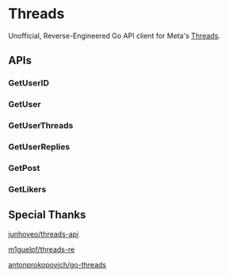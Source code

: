 # Threads
Unofficial, Reverse-Engineered Go API client for Meta's [Threads](threads.net).

## APIs
### GetUserID
### GetUser
### GetUserThreads
### GetUserReplies
### GetPost
### GetLikers

## Special Thanks
[junhoyeo/threads-api](https://github.com/junhoyeo/threads-api)

[m1guelpf/threads-re](https://github.com/m1guelpf/threads-re)

[antonprokopovich/go-threads](https://github.com/antonprokopovich/go-threads)
